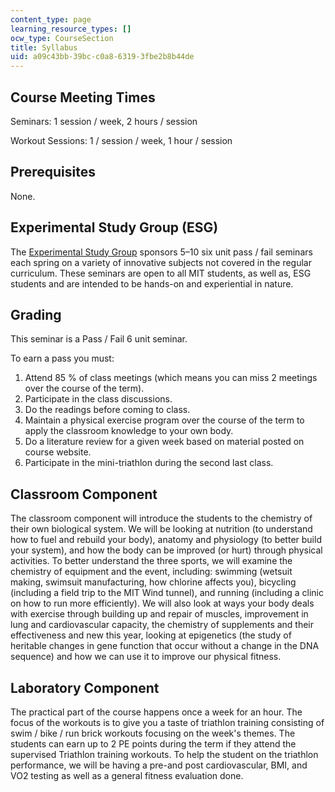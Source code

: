 ```yaml
---
content_type: page
learning_resource_types: []
ocw_type: CourseSection
title: Syllabus
uid: a09c43bb-39bc-c0a8-6319-3fbe2b8b44de
---
```


Course Meeting Times
--------------------

Seminars: 1 session / week, 2 hours / session

Workout Sessions: 1 / session / week, 1 hour / session

Prerequisites
-------------

None.

Experimental Study Group (ESG)
------------------------------

The [Experimental Study Group](http://esg.mit.edu/) sponsors 5–10 six unit pass / fail seminars each spring on a variety of innovative subjects not covered in the regular curriculum. These seminars are open to all MIT students, as well as, ESG students and are intended to be hands-on and experiential in nature.

Grading
-------

This seminar is a Pass / Fail 6 unit seminar.

To earn a pass you must:

1.  Attend 85 % of class meetings (which means you can miss 2 meetings over the course of the term).
2.  Participate in the class discussions.
3.  Do the readings before coming to class.
4.  Maintain a physical exercise program over the course of the term to apply the classroom knowledge to your own body.
5.  Do a literature review for a given week based on material posted on course website.
6.  Participate in the mini-triathlon during the second last class.

Classroom Component
-------------------

The classroom component will introduce the students to the chemistry of their own biological system. We will be looking at nutrition (to understand how to fuel and rebuild your body), anatomy and physiology (to better build your system), and how the body can be improved (or hurt) through physical activities. To better understand the three sports, we will examine the chemistry of equipment and the event, including: swimming (wetsuit making, swimsuit manufacturing, how chlorine affects you), bicycling (including a field trip to the MIT Wind tunnel), and running (including a clinic on how to run more efficiently). We will also look at ways your body deals with exercise through building up and repair of muscles, improvement in lung and cardiovascular capacity, the chemistry of supplements and their effectiveness and new this year, looking at epigenetics (the study of heritable changes in gene function that occur without a change in the DNA sequence) and how we can use it to improve our physical fitness.

Laboratory Component
--------------------

The practical part of the course happens once a week for an hour. The focus of the workouts is to give you a taste of triathlon training consisting of swim / bike / run brick workouts focusing on the week's themes. The students can earn up to 2 PE points during the term if they attend the supervised Triathlon training workouts. To help the student on the triathlon performance, we will be having a pre-and post cardiovascular, BMI, and VO2 testing as well as a general fitness evaluation done.